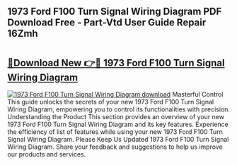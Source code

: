 ## 1973 Ford F100 Turn Signal Wiring Diagram PDF Download Free - Part-Vtd User Guide Repair 16Zmh

# <h2><a href="http://dfl9h2y.blite.top/?on=1973+Ford+F100+Turn+Signal+Wiring+Diagram">🔗Download New 👉🔴 1973 Ford F100 Turn Signal Wiring Diagram</a></h2>

[![1973 Ford F100 Turn Signal Wiring Diagram download](https://i.imgur.com/lujVjoI.png)](http://dfl9h2y.blite.top/?on=1973+Ford+F100+Turn+Signal+Wiring+Diagram)
Masterful Control This guide unlocks the secrets of your new 1973 Ford F100 Turn Signal Wiring Diagram, empowering you to control its functionalities with precision. Understanding the Product This section provides an overview of your new 1973 Ford F100 Turn Signal Wiring Diagram and its key features. Experience the efficiency of list of features while using your new 1973 Ford F100 Turn Signal Wiring Diagram. Please Keep Us Updated 1973 Ford F100 Turn Signal Wiring Diagram. Share your feedback and suggestions to help us improve our products and services.
